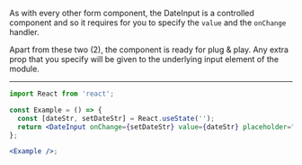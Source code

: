 As with every other form component, the DateInput is a controlled component and so it
requires for you to specify the `value` and the `onChange` handler.

Apart from these two (2), the component is ready for plug & play. Any extra
prop that you specify will be given to the underlying input element of the
module.

---

```jsx harmony
import React from 'react';

const Example = () => {
  const [dateStr, setDateStr] = React.useState('');
  return <DateInput onChange={setDateStr} value={dateStr} placeholder="Enter a date" />;
};

<Example />;
```
